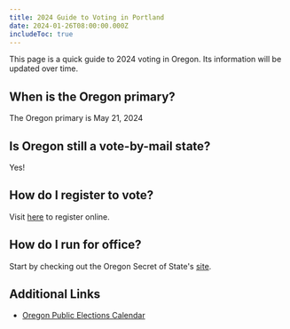 ```yaml
---
title: 2024 Guide to Voting in Portland
date: 2024-01-26T08:00:00.000Z
includeToc: true
---
```


This page is a quick guide to 2024 voting in Oregon. Its information will be updated over time.

## When is the Oregon primary?

The Oregon primary is May 21, 2024

## Is Oregon still a vote-by-mail state?

Yes!

## How do I register to vote?

Visit [here](https://sos.oregon.gov/voting/Pages/registration.aspx?lang=en) to register online.

## How do I run for office?

Start by checking out the Oregon Secret of State's [site](https://sos.oregon.gov/elections/Pages/runforoffice.aspx).

## Additional Links

- [Oregon Public Elections Calendar](https://data.oregon.gov/Administrative/Public-Elections-Calendar/tzci-8iq5)

